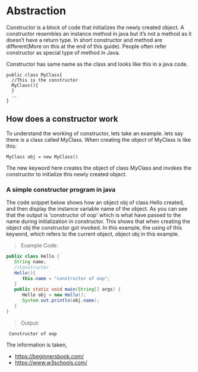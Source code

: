 # Abstraction

Constructor is a block of code that initializes the newly created object. A constructor resembles an instance method in java but it’s not a method as it doesn’t have a return type. In short constructor and method are different(More on this at the end of this guide). People often refer constructor as special type of method in Java.

Constructor has same name as the class and looks like this in a java code.

 ```
public class MyClass{
   //This is the constructor
   MyClass(){
   }
   ..
} 
```


## How does a constructor work

To understand the working of constructor, lets take an example. lets say there is a class called MyClass.
When creating the object of MyClass is like this:

 ```
MyClass obj = new MyClass()

```
The new keyword here creates the object of class MyClass and invokes the constructor to initialize this newly created object.

### A simple constructor program in java

The code snippet below shows how an object obj of class Hello created, and  then display the instance variable name of the object. As you can see that the output is 'constructor of oop' which is what have passed to the name during initialization in constructor. This shows that when creating the object obj the constructor got invoked. In this example, the using of this keyword, which refers to the current object, object obj in this example.

>Example Code:
```java
public class Hello {
   String name;
   //Constructor
   Hello(){
      this.name = "constructor of oop";
   }
   public static void main(String[] args) {
      Hello obj = new Hello();
      System.out.println(obj.name);
   }
}
```

>Output:
       
     Constructor of oop
     
     
 The information is taken,   
  * https://beginnersbook.com/
  * https://www.w3schools.com/




